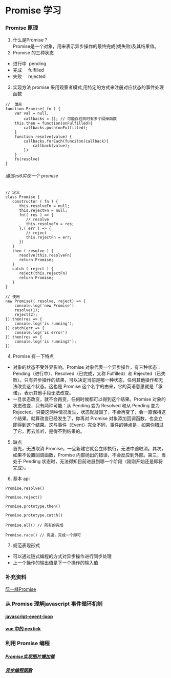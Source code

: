 # Promise 学习

### Promise 原理
1. 什么是Promise ?  
Promise是一个对象，用来表示异步操作的最终完成(或失败)及其结果值。
2. Promise 的三种状态
- 进行中&nbsp;&nbsp;pending
- 完成&nbsp;&nbsp;&nbsp;&nbsp;&nbsp;fulfilled  
- 失败&nbsp;&nbsp;&nbsp;&nbsp;&nbsp;rejected
3. 实现方法
   promise 采用观察者模式,用特定的方式来注册对应状态的事件处理函数   
``````
//  雏形
function Promise( fn ) {
    var val = null,
        callbacks = []; // 可能存在同时有多个回掉函数
    this.then = function(onFulfilled){
        callbacks.push(onFulfilled);
    }
    function resolve(value) {
        callbacks.forEach(funciton(callback){
            callback(value);
        })
    }
    fn(resolve)
}
``````
###### 通过es6实现一个 promise
``````
// 定义
class Promise {
   constructor ( fn ) {
      this.resolveFn = null;
      this.rejectFn = null;
      fn(( res ) => {
         // resolve
         this.resolveFn = res;
      },( err ) => {
         // reject
         this.rejectFn = err;
      })
   }
   then ( resolve ) {
      resolve(this.resolveFn)
      return Promise;
   }
   catch ( reject ) {
      reject(this.rejectFn)
      return Promise;
   }
}

// 使用
new Promise(( resolve, reject) => {
    console.log('new Promise')
    resolve(1);
    reject(2);
}).then(res => {
    console.log('is running');
}).catch(err => {
    console.log('is error')
}).then(res => {
    console.log('is running2');
})

``````
4. Promise 有一下特点
  - 对象的状态不受外界影响。Promise 对象代表一个异步操作，有三种状态：Pending（进行中）、Resolved（已完成，又称 Fulfilled）和 Rejected（已失败）。只有异步操作的结果，可以决定当前是哪一种状态，任何其他操作都无法改变这个状态。这也是 Promise 这个名字的由来，它的英语意思就是「承诺」，表示其他手段无法改变。
  - 一旦状态改变，就不会再变，任何时候都可以得到这个结果。Promise 对象的状态改变，只有两种可能：从 Pending 变为 Resolved 和从 Pending 变为 Rejected。只要这两种情况发生，状态就凝固了，不会再变了，会一直保持这个结果。就算改变已经发生了，你再对 Promise 对象添加回调函数，也会立即得到这个结果。这与事件（Event）完全不同，事件的特点是，如果你错过了它，再去监听，是得不到结果的。
  
5. 缺点  
首先，无法取消 Promise，一旦新建它就会立即执行，无法中途取消。其次，如果不设置回调函数，Promise 内部抛出的错误，不会反应到外部。第三，当处于 Pending 状态时，无法得知目前进展到哪一个阶段（刚刚开始还是即将完成）。

6. 基本 api   
``````
Promise.resolve()

Promise.reject()

Promise.prototype.then()

Promise.prototype.catch()

Promise.all() // 所有的完成

Promise.race() // 竞速，完成一个即可
``````

7. 规范表现形式
- 可以通过链式编程的方式对异步操作进行同步处理 
- 上一个操作的输出值是下一个操作的输入值

### 补充资料
[阮一峰Promise](https://es6.ruanyifeng.com/#docs/promise)

### 从 Promise 理解javascript 事件循环机制
#### [javascript-event-loop](./event-loop.html)
#### [vue 中的 nextick](./vue-nextick.html)

### 利用 Promise 编程
##### [Promise实现图片懒加载](./顺序图片加载.html)
##### [异步编程函数](./异步编程函数.md)
